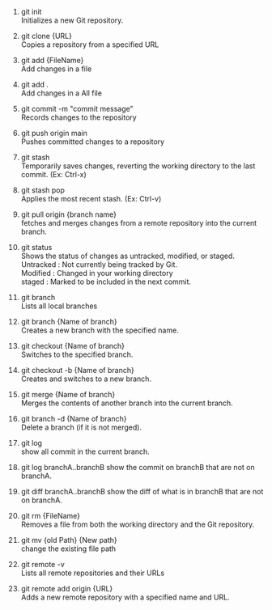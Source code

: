 <!-- Commands:  -->




<!-- Git Setup -->

1. git init <br>
Initializes a new Git repository.

2. git clone {URL} <br>
Copies a repository from a specified URL




<!-- Add Files to Repository -->

3. git add {FileName} <br>
Add changes in a file

4. git add . <br>
Add changes in a All file

5. git commit -m "commit message" <br>
Records changes to the repository 

6. git push origin main <br>
Pushes committed changes to a repository

7. git stash <br>
Temporarily saves changes, reverting the working directory to the last commit.
(Ex: Ctrl-x)

8. git stash pop <br>
Applies the most recent stash.
(Ex: Ctrl-v)

9. git pull origin {branch name} <br>
fetches and merges changes from a remote repository into the current branch.




<!--  -->

10. git status <br>
Shows the status of changes as untracked, modified, or staged.<br>
Untracked : Not currently being tracked by Git.  <br>
Modified  : Changed in your working directory   <br>
staged    : Marked to be included in the next commit. 




<!-- Branch  -->

11. git branch <br>
Lists all local branches

12. git branch {Name of branch} <br>
Creates a new branch with the specified name.

13. git checkout {Name of branch} <br>
Switches to the specified branch.

14. git checkout -b {Name of branch} <br>
Creates and switches to a new branch.

15. git merge {Name of branch} <br>
Merges the contents of another branch into the current branch.

16. git branch -d {Name of branch} <br>
Delete a branch (if it is not merged).

17. git log <br>
show all commit in the current branch. 

18. git log branchA..branchB
show the commit on branchB that are not on branchA.

19. git diff branchA..branchB
show the diff of what is in branchB that are not on branchA.




<!--  -->

20. git rm {FileName} <br>
Removes a file from both the working directory and the Git repository.

21. git mv {old Path} {New path} <br>
change the existing file path

22. git remote -v <br>
Lists all remote repositories and their URLs

23. git remote add origin {URL} <br>
Adds a new remote repository with a specified name and URL.